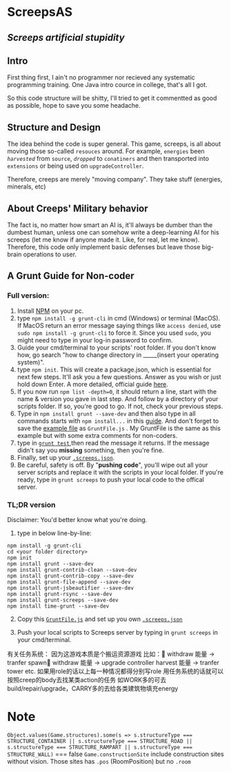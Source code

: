 # ScreepsAS

## *Screeps artificial stupidity*

## Intro

First thing first, I ain't no programmer nor recieved any systematic programming training. One Java intro cource in college, that's all I got.

So this code structure will be shitty, I'll tried to get it commentted as good as possible, hope to save you some headache.

## Structure and Design

The idea behind the code is super general. This game, screeps, is all about moving those so-called `resouces` around. For example, `energies` been *`harvested`* from `source`, *`dropped`* to `conatiners` and then transported into `extensions` or being used on `upgradeController`.

Therefore, creeps are merely "moving company". They take stuff (energies, minerals, etc)

## About Creeps' Military behavior

The fact is, no matter how smart an AI is, it'll always be dumber than the dumbest human, unless one can somehow write a deep-learning AI for his screeps (let me know if anyone made it. Like, for real, let me know). Therefore, this code only implement basic defenses but leave those big-brain operations to user.

## A Grunt Guide for Non-coder

### Full version:

1. Install [NPM](https://www.npmjs.com/get-npm) on your pc.
2. type `npm install -g grunt-cli` in cmd (Windows) or terminal (MacOS). If MacOS return an error message saying things like `access denied`, use `sudo npm install -g grunt-cli` to force it. Since you used `sudo`, you might need to type in your log-in password to confirm.
3. Guide your cmd/terminal to your scripts' root folder. If you don't know how, go search "how to change directory in _____(insert your operating system)".
4. type `npm init`. This will create a package.json, which is essential for next few steps. It'll ask you a few questions. Answer as you wish or just hold down Enter. A more detailed, official guide [here](https://gruntjs.com/getting-started#package.json).
5. If you now run `npm list -depth=0`, it should return a line, start with the name & version you gave in last step. And follow by a directory of your scripts folder. If so, you're good to go. If not, check your previous steps.
6. Type in `npm install grunt --save-dev` and then also type in all commands starts with `npm install...` in this [guide](https://docs.screeps.com/contributed/advanced_grunt.html).  And don't forget to save the [example file](https://docs.screeps.com/contributed/advanced_grunt.html#Full-Example) as `GruntFile.js` . My GruntFile is the same as this example but with some extra comments for non-coders.
7. type in [`grunt test`](https://docs.screeps.com/contributed/advanced_grunt.html#Beautify),then read the message it returns. If the message didn't say you **missing** something, then you're fine.
8. Finally, set up your [`.screeps.json`](https://docs.screeps.com/contributed/advanced_grunt.html#Secure-Credentials).
9. Be careful, safety is off. By "**pushing code**", you'll wipe out all your server scripts and replace it with the scripts in your local folder. If you're ready, type in `grunt screeps` to push your local code to the offical server.

### TL;DR version
Disclaimer: You'd better know what you're doing.

1. type in below line-by-line:
```
npm install -g grunt-cli
cd <your folder directory>
npm init
npm install grunt --save-dev
npm install grunt-contrib-clean --save-dev
npm install grunt-contrib-copy --save-dev
npm install grunt-file-append --save-dev
npm install grunt-jsbeautifier --save-dev
npm install grunt-rsync --save-dev
npm install grunt-screeps --save-dev
npm install time-grunt --save-dev
```

2. Copy this [`GruntFile.js`](https://docs.screeps.com/contributed/advanced_grunt.html#Full-Example) and set up you own [`.screeps.json`](https://docs.screeps.com/contributed/advanced_grunt.html#Secure-Credentials)

3. Push your local scripts to Screeps server by typing in `grunt screeps` in your cmd/terminal.

有关任务系统：
因为这游戏本质是个搬运资源游戏
比如：
withdraw 能量 -> tranfer spawn
withdraw 能量 -> upgrade controller
harvest 能量 -> tranfer tower
etc.
如果用role的话以上每一种情况都得分别写role
用任务系统的话就可以按照creep的body去找某类action的任务
如WORK多的可去build/repair/upgrade，CARRY多的去给各类建筑物填充energy

# Note

`Object.values(Game.structures).some(s => s.structureType === STRUCTURE_CONTAINER || s.structureType === STRUCTURE_ROAD || s.structureType === STRUCTURE_RAMPART || s.structureType === STRUCTURE_WALL)` === false
`Game.constructionSite` include construction sites without vision. Those sites has `.pos` (RoomPosition) but no `.room`
